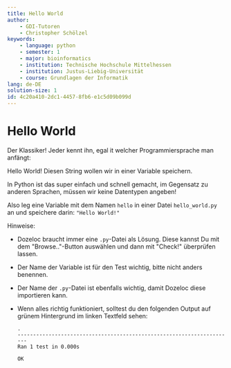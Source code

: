 ```yaml
---
title: Hello World
author:
    - GDI-Tutoren
    - Christopher Schölzel
keywords:
    - language: python
    - semester: 1
    - major: bioinformatics
    - institution: Technische Hochschule Mittelhessen
    - institution: Justus-Liebig-Universität
    - course: Grundlagen der Informatik
lang: de-DE
solution-size: 1
id: 4c20a410-2dc1-4457-8fb6-e1c5d09b099d
---
```


# Hello World

Der Klassiker! Jeder kennt ihn, egal it welcher Programmiersprache man anfängt:

Hello World! Diesen String wollen wir in einer Variable speichern.

In Python ist das super einfach und schnell gemacht, im Gegensatz zu anderen Sprachen, müssen wir keine Datentypen angeben!

Also leg eine Variable mit dem Namen `hello` in einer Datei `hello_world.py` an und speichere darin: `"Hello World!"`

Hinweise: 
* Dozeloc braucht immer eine `.py`-Datei als Lösung.
    Diese kannst Du mit dem "Browse.."-Button auswählen und dann mit "Check!" überprüfen lassen.
* Der Name der Variable ist für den Test wichtig, bitte nicht anders benennen.
* Der Name der `.py`-Datei ist ebenfalls wichtig, damit Dozeloc diese importieren kann.
* Wenn alles richtig funktioniert, solltest du den folgenden Output auf grünem Hintergrund im linken Textfeld sehen:

    ```
    .
    ----------------------------------------------------------------------
    Ran 1 test in 0.000s

    OK
    ```